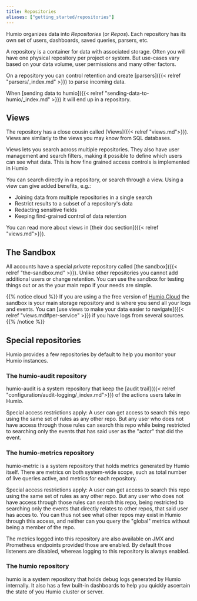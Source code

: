 ```yaml
---
title: Repositories
aliases: ["getting_started/repositories"]
---
```


Humio organizes data into _Repositories_ (or _Repos_). Each repository has its
own set of users, dashboards, saved queries, parsers, etc.

A repository is a container for data with associated storage.
Often you will have one physical repository per project or system. But use-cases
vary based on your data volume, user permissions and many other factors.

On a repository you can control retention and create
[parsers]({{< relref "parsers/_index.md" >}}) to parse incoming data.

When [sending data to humio]({{< relref "sending-data-to-humio/_index.md" >}}) it will end up in a repository.

## Views

The repository has a close cousin called [Views]({{< relref "views.md">}}).
Views are similarly to the views you may know from SQL databases.

Views lets you search across multiple repositories. They also have user management and search filters, making it possible to define which users can see what data.
This is how fine grained access controls is implemented in Humio

You can search directly in a repository, or search through a
view.
 Using a view can give added benefits, e.g.:

- Joining data from multiple repositories in a single search
- Restrict results to a subset of a repository's data
- Redacting sensitive fields
- Keeping find-grained control of data retention

You can read more about views in [their doc section]({{< relref "views.md">}}).  

## The Sandbox

All accounts have a special _private_ repository called [the sandbox]({{< relref "the-sandbox.md" >}}). Unlike other
repositories you cannot add additional users or change retention. You can use the sandbox for testing things out
or as the your main repo if your needs are simple.

{{% notice cloud %}}
If you are using a the free version of [Humio Cloud](https://cloud.humio.com) the sandbox
is your main storage repository and is where you send all your logs and events. You can
[use views to make your data easier to navigate]({{< relref "views.md#per-service" >}})
if you have logs from several sources.
{{% /notice %}}



## Special repositories

Humio provides a few repositories by default to help you monitor your Humio instances.


### The humio-audit repository

humio-audit is a system repository that keep the [audit trail]({{< relref "configuration/audit-logging/_index.md">}}) of the actions users take in Humio.

Special access restrictions apply: A user can get access to search
this repo using the same set of rules as any other repo. But any user
who does not have access through those rules can search this repo
while being restricted to searching only the events that has said user
as the "actor" that did the event.


### The humio-metrics repository

humio-metric is a system repository that holds metrics generated by Humio itself. There are metrics on both system-wide scope, such as total number of live queries active, and metrics for each repository.

Special access restrictions apply: A user can get access to search
this repo using the same set of rules as any other repo. But any user
who does not have access through those rules can search this repo,
being restricted to searching only the events that directly relates to
other repos, that said user has acces to. You can thus not see what
other repos may exist in Humio through this access, and neither can
you query the "global" metrics without being a member of the repo.

The metrics logged into this repository are also available on JMX and
Prometheus endpoints provided those are enabled. By default those
listeners are disabled, whereas logging to this repository is always
enabled.


### The humio repository

humio is a system repository that holds debug logs generated by Humio
internally.  It also has a few built-in dashboards to help you quickly
ascertain the state of you Humio cluster or server.
